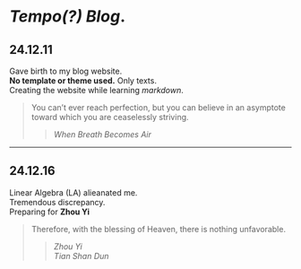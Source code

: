 # ***Tempo(?) Blog***.
## 24.12.11  
Gave birth to my blog website.  
**No template or theme used.** Only texts.<br>
Creating the website while learning *markdown*.<br>
> You can’t ever reach perfection, but you can believe in an asymptote toward which you are ceaselessly striving.
> > *When Breath Becomes Air*

---

## 24.12.16
Linear Algebra (LA) alieanated me.<br>
Tremendous discrepancy.<br>
Preparing for **Zhou Yi**<br>
> Therefore, with the blessing of Heaven, there is nothing unfavorable.
> > *Zhou Yi*<br>
*Tian Shan Dun*
